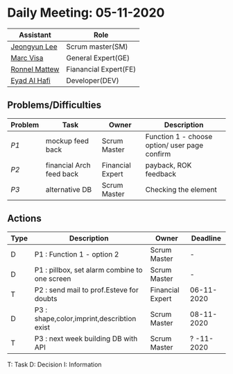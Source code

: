 # Daily Meeting: 05-11-2020

| Assistant  | Role  |  
|---|---|
|[Jeongyun Lee](https://github.com/jy-977) |Scrum master(SM)|
|[Marc Visa](https://github.com/mvp17) | General Expert(GE)|   
|[Ronnel Mattew](https://github.com/ron7858) | Fianancial Expert(FE) |  
|[Eyad Al Hafi](https://github.com/eyadfhafi) | Developer(DEV) |  
## Problems/Difficulties
| Problem  | Task  | Owner | Description |
|---|---|---|---|
| _P1_ | mockup feed back | Scrum Master | Function 1 - choose option/ user page confirm|
| _P2_ | financial Arch feed back | Financial Expert | payback, ROK feedback|
| _P3_ | alternative DB | Scrum Master | Checking the element|



## Actions
| Type  | Description  | Owner | Deadline |
|---|---|---|---|
| D | P1 : Function 1 - option 2 | Scrum Master | - |
| D | P1 : pillbox, set alarm combine to one screen | Scrum Master | - |
| T | P2 : send mail to prof.Esteve for doubts | Financial Expert| 06-11-2020|
| D | P3 : shape,color,imprint,describtion exist | Scrum Master | 08-11-2020|
| T | P3 : next week building DB with API | Scrum Master | ? -11-2020|


T: Task
D: Decision
I: Information
